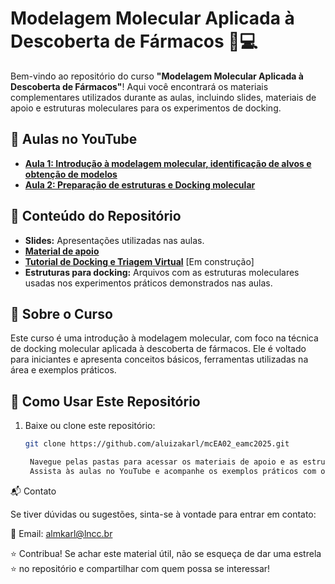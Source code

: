 # Modelagem Molecular Aplicada à Descoberta de Fármacos 🧪💻  

Bem-vindo ao repositório do curso **"Modelagem Molecular Aplicada à Descoberta de Fármacos"**! Aqui você encontrará os materiais complementares utilizados durante as aulas, incluindo slides, materiais de apoio e estruturas moleculares para os experimentos de docking.  

## 🔗 Aulas no YouTube  
- **[Aula 1: Introdução à modelagem molecular, identificação de alvos e obtenção de modelos](https://www.youtube.com/watch?v=irnUqjCnyYc&t=2511s)**  
- **[Aula 2: Preparação de estruturas e Docking molecular](https://www.youtube.com/live/1QkPRb5X6XA?si=gQyiNnSy5a3sNSPJ)**  

## 📂 Conteúdo do Repositório  
- **Slides:** Apresentações utilizadas nas aulas.  
- **[Material de apoio](https://bit.ly/mcEA02)**
- **[Tutorial de Docking e Triagem Virtual](https://abrasive-astronomy-141.notion.site/Modelagem-Molecular-Aplicada-Descoberta-de-F-rmacos-1854f34c0f7b8036b43acee940df546f)** [Em construção]
- **Estruturas para docking:** Arquivos com as estruturas moleculares usadas nos experimentos práticos demonstrados nas aulas.  

## 🧠 Sobre o Curso  
Este curso é uma introdução à modelagem molecular, com foco na técnica de docking molecular aplicada à descoberta de fármacos. Ele é voltado para iniciantes e apresenta conceitos básicos, ferramentas utilizadas na área e exemplos práticos.   

## 📝 Como Usar Este Repositório  
1. Baixe ou clone este repositório:  
   ```bash
   git clone https://github.com/aluizakarl/mcEA02_eamc2025.git

    Navegue pelas pastas para acessar os materiais de apoio e as estruturas utilizadas.
    Assista às aulas no YouTube e acompanhe os exemplos práticos com os arquivos fornecidos aqui.

📬 Contato

Se tiver dúvidas ou sugestões, sinta-se à vontade para entrar em contato:

📧 Email: almkarl@lncc.br

⭐ Contribua!
Se achar este material útil, não se esqueça de dar uma estrela ⭐ no repositório e compartilhar com quem possa se interessar!
